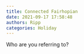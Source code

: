 ```yaml
---
title: Connected Fairhopian
date: 2021-09-17 17:58:48
authors: Ripp
categories: Holiday
---
```


 Who are you referring to?